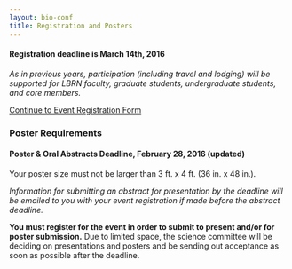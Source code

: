 ```yaml
---
layout: bio-conf
title: Registration and Posters
---
```


#### Registration deadline is March 14th, 2016
*As in previous years, participation (including travel and lodging) will be supported for LBRN faculty, graduate students, undergraduate students, and core members.*

<div class="well">
 
 <a href="https://redcap.lbrn.lsu.edu/surveys/?s=7MLJHLJP4E" class="btn btn-info btn-large">Continue to Event Registration Form</a>
  
</div>


### Poster Requirements

#### Poster & Oral Abstracts Deadline, February 28, 2016 (updated)

Your poster size must not be larger than 3 ft. x 4 ft. (36 in. x 48 in.).

*Information for submitting an abstract for presentation by the deadline will be emailed to you with your event registration if made before the abstract deadline.*

**You must register for the event in order to submit to present and/or for poster submission.** Due to limited space, the science committee will be deciding on presentations and posters and be sending out acceptance as soon as possible after the deadline.
